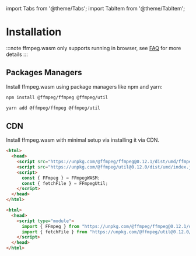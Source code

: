 import Tabs from '@theme/Tabs';
import TabItem from '@theme/TabItem';

# Installation

:::note
ffmpeg.wasm only supports running in browser, see [FAQ](/docs/faq) for more
details
:::

## Packages Managers

Install ffmpeg.wasm using package managers like npm and yarn:

<Tabs>
<TabItem value="npm" label="npm" default>

```bash
npm install @ffmpeg/ffmpeg @ffmpeg/util
```

</TabItem>
<TabItem value="yarn" label="yarn">

```bash
yarn add @ffmpeg/ffmpeg @ffmpeg/util
```

</TabItem>
</Tabs>

## CDN

Install ffmpeg.wasm with minimal setup via installing it via CDN.

<Tabs>
<TabItem value="classic" label="classic" default>

```html
<html>
  <head>
    <script src="https://unpkg.com/@ffmpeg/ffmpeg@0.12.1/dist/umd/ffmpeg.js"></script>
    <script src="https://unpkg.com/@ffmpeg/util@0.12.0/dist/umd/index.js"></script>
    <script>
      const { FFmpeg } = FFmpegWASM;
      const { fetchFile } = FFmpegUtil;
    </script>
  </head>
</html>
```

</TabItem>
<TabItem value="module" label="module">

```html
<html>
  <head>
    <script type="module">
      import { FFmpeg } from "https://unpkg.com/@ffmpeg/ffmpeg@0.12.1/dist/esm/ffmpeg.js";
      import { fetchFile } from "https://unpkg.com/@ffmpeg/util@0.12.0/dist/esm/index.js";
    </script>
  </head>
</html>
```

</TabItem>
</Tabs>
